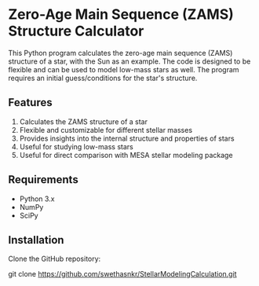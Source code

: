 # Zero-Age Main Sequence (ZAMS) Structure Calculator
This Python program calculates the zero-age main sequence (ZAMS) structure of a star, with the Sun as an example. The code is designed to be flexible and can be used to model low-mass stars as well. The program requires an initial guess/conditions for the star's structure.

## Features
1. Calculates the ZAMS structure of a star
2. Flexible and customizable for different stellar masses
3. Provides insights into the internal structure and properties of stars
4. Useful for studying low-mass stars
5. Useful for direct comparison with MESA stellar modeling package

## Requirements
- Python 3.x
- NumPy
- SciPy

## Installation
Clone the GitHub repository:

git clone https://github.com/swethasnkr/StellarModelingCalculation.git
